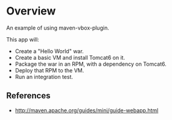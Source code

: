 Overview
===
An example of using maven-vbox-plugin.

This app will:

- Create a "Hello World" war.
- Create a basic VM and install Tomcat6 on it.
- Package the war in an RPM, with a dependency on Tomcat6.
- Deploy that RPM to the VM.
- Run an integration test.

References
---
- http://maven.apache.org/guides/mini/guide-webapp.html